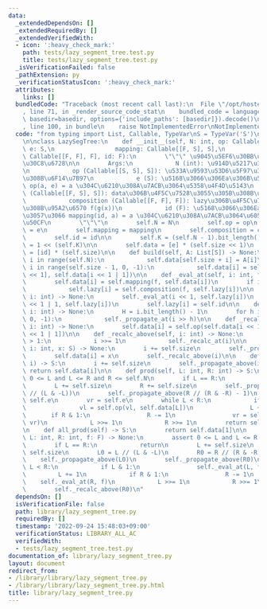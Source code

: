```yaml
---
data:
  _extendedDependsOn: []
  _extendedRequiredBy: []
  _extendedVerifiedWith:
  - icon: ':heavy_check_mark:'
    path: tests/lazy_segment_tree.test.py
    title: tests/lazy_segment_tree.test.py
  _isVerificationFailed: false
  _pathExtension: py
  _verificationStatusIcon: ':heavy_check_mark:'
  attributes:
    links: []
  bundledCode: "Traceback (most recent call last):\n  File \"/opt/hostedtoolcache/PyPy/3.7.13/x64/site-packages/onlinejudge_verify/documentation/build.py\"\
    , line 71, in _render_source_code_stat\n    bundled_code = language.bundle(stat.path,\
    \ basedir=basedir, options={'include_paths': [basedir]}).decode()\n  File \"/opt/hostedtoolcache/PyPy/3.7.13/x64/site-packages/onlinejudge_verify/languages/python.py\"\
    , line 100, in bundle\n    raise NotImplementedError\nNotImplementedError\n"
  code: "from typing import List, Callable, TypeVar\nS = TypeVar('S')\nF = TypeVar('F')\n\
    \n\nclass LazySegTree:\n    def __init__(self, N: int, op: Callable[[S, S], S],\
    \ e: S,\n                 mapping: Callable[[F, S], S],\n                 composition:\
    \ Callable[[F, F], F], id: F):\n        \"\"\" \u9045\u5EF6\u30BB\u30B0\u30E1\u30F3\
    \u30C8\u6728\n\n        Args:\n            N (int): \u914D\u5217\u306E\u9577\u3055\
    \n            op (Callable[[S, S], S]): \u533A\u9593\u53D6\u5F97\u306B\u7528\u3044\
    \u308B\u6F14\u7B97\n            e (S): \u5168\u3066\u306Ea\u306B\u5BFE\u3057\u3066\
    \ op(a, e) = a \u304C\u6210\u308A\u7ACB\u3064\u5358\u4F4D\u5143\n            mapping\
    \ (Callable[[F, S], S]): data\u306B\u4F5C\u7528\u3055\u305B\u308B\u95A2\u6570\n\
    \            composition (Callable[[F, F], F]): lazy\u306B\u4F5C\u7528\u3055\u305B\
    \u308B\u95A2\u6570 f(g(x))\n            id (F): \u5168\u3066\u306Ea\u306B\u5BFE\
    \u3057\u3066 mapping(id, a) = a \u304C\u6210\u308A\u7ACB\u3064\u6052\u7B49\u5199\
    \u50CF\n        \"\"\"\n        self.N = N\n        self.op = op\n        self.e\
    \ = e\n        self.mapping = mapping\n        self.composition = composition\n\
    \        self.id = id\n\n        self.K = (self.N - 1).bit_length()\n        self.size\
    \ = 1 << (self.K)\n\n        self.data = [e] * (self.size << 1)\n        self.lazy\
    \ = [id] * (self.size)\n\n    def build(self, A: List[S]) -> None:\n        for\
    \ i in range(self.N):\n            self.data[self.size + i] = A[i]\n        for\
    \ i in range(self.size - 1, 0, -1):\n            self.data[i] = self.op(self.data[i\
    \ << 1], self.data[i << 1 | 1])\n\n    def _eval_at(self, i: int, f: F) -> None:\n\
    \        self.data[i] = self.mapping(f, self.data[i])\n        if i < self.size:\n\
    \            self.lazy[i] = self.composition(f, self.lazy[i])\n\n    def _propagate_at(self,\
    \ i: int) -> None:\n        self._eval_at(i << 1, self.lazy[i])\n        self._eval_at(i\
    \ << 1 | 1, self.lazy[i])\n        self.lazy[i] = self.id\n\n    def _propagate_above(self,\
    \ i: int) -> None:\n        H = i.bit_length() - 1\n        for h in range(H,\
    \ 0, -1):\n            self._propagate_at(i >> h)\n\n    def _recalc_at(self,\
    \ i: int) -> None:\n        self.data[i] = self.op(self.data[i << 1], self.data[i\
    \ << 1 | 1])\n\n    def _recalc_above(self, i: int) -> None:\n        while i\
    \ > 1:\n            i >>= 1\n            self._recalc_at(i)\n\n    def set(self,\
    \ i: int, x: S) -> None:\n        i += self.size\n        self._propagate_above(i)\n\
    \        self.data[i] = x\n        self._recalc_above(i)\n\n    def get(self,\
    \ i) -> S:\n        i += self.size\n        self._propagate_above(i)\n       \
    \ return self.data[i]\n\n    def prod(self, L: int, R: int) -> S:\n        assert\
    \ 0 <= L and L <= R and R <= self.N\n        if L == R:\n            return self.e\n\
    \        L += self.size\n        R += self.size\n        self._propagate_above(L\
    \ // (L & -L))\n        self._propagate_above(R // (R & -R) - 1)\n        vl =\
    \ self.e\n        vr = self.e\n        while L < R:\n            if L & 1:\n \
    \               vl = self.op(vl, self.data[L])\n                L += 1\n     \
    \       if R & 1:\n                R -= 1\n                vr = self.op(self.data[R],\
    \ vr)\n            L >>= 1\n            R >>= 1\n        return self.op(vl, vr)\n\
    \n    def all_prod(self) -> S:\n        return self.data[1]\n\n    def apply(self,\
    \ L: int, R: int, f: F) -> None:\n        assert 0 <= L and L <= R and R <= self.N\n\
    \        if L == R:\n            return\n        L += self.size\n        R +=\
    \ self.size\n        L0 = L // (L & -L)\n        R0 = R // (R & -R) - 1\n    \
    \    self._propagate_above(L0)\n        self._propagate_above(R0)\n        while\
    \ L < R:\n            if L & 1:\n                self._eval_at(L, f)\n       \
    \         L += 1\n            if R & 1:\n                R -= 1\n            \
    \    self._eval_at(R, f)\n            L >>= 1\n            R >>= 1\n        self._recalc_above(L0)\n\
    \        self._recalc_above(R0)\n"
  dependsOn: []
  isVerificationFile: false
  path: library/lazy_segment_tree.py
  requiredBy: []
  timestamp: '2022-09-24 15:48:03+09:00'
  verificationStatus: LIBRARY_ALL_AC
  verifiedWith:
  - tests/lazy_segment_tree.test.py
documentation_of: library/lazy_segment_tree.py
layout: document
redirect_from:
- /library/library/lazy_segment_tree.py
- /library/library/lazy_segment_tree.py.html
title: library/lazy_segment_tree.py
---
```

